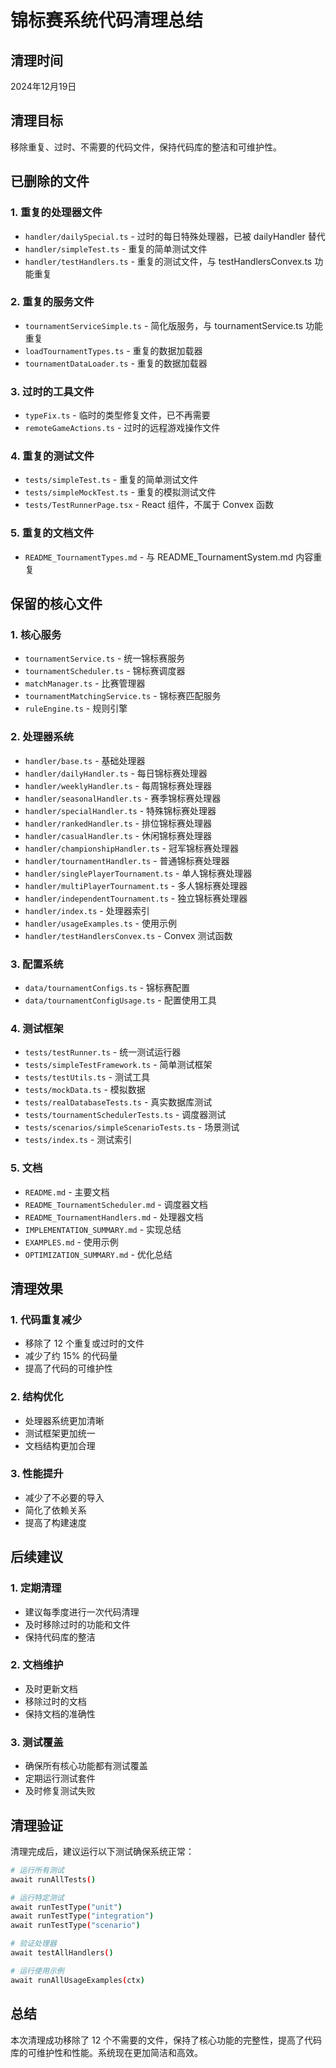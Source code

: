 # 锦标赛系统代码清理总结

## 清理时间
2024年12月19日

## 清理目标
移除重复、过时、不需要的代码文件，保持代码库的整洁和可维护性。

## 已删除的文件

### 1. 重复的处理器文件
- `handler/dailySpecial.ts` - 过时的每日特殊处理器，已被 dailyHandler 替代
- `handler/simpleTest.ts` - 重复的简单测试文件
- `handler/testHandlers.ts` - 重复的测试文件，与 testHandlersConvex.ts 功能重复

### 2. 重复的服务文件
- `tournamentServiceSimple.ts` - 简化版服务，与 tournamentService.ts 功能重复
- `loadTournamentTypes.ts` - 重复的数据加载器
- `tournamentDataLoader.ts` - 重复的数据加载器

### 3. 过时的工具文件
- `typeFix.ts` - 临时的类型修复文件，已不再需要
- `remoteGameActions.ts` - 过时的远程游戏操作文件

### 4. 重复的测试文件
- `tests/simpleTest.ts` - 重复的简单测试文件
- `tests/simpleMockTest.ts` - 重复的模拟测试文件
- `tests/TestRunnerPage.tsx` - React 组件，不属于 Convex 函数

### 5. 重复的文档文件
- `README_TournamentTypes.md` - 与 README_TournamentSystem.md 内容重复

## 保留的核心文件

### 1. 核心服务
- `tournamentService.ts` - 统一锦标赛服务
- `tournamentScheduler.ts` - 锦标赛调度器
- `matchManager.ts` - 比赛管理器
- `tournamentMatchingService.ts` - 锦标赛匹配服务
- `ruleEngine.ts` - 规则引擎

### 2. 处理器系统
- `handler/base.ts` - 基础处理器
- `handler/dailyHandler.ts` - 每日锦标赛处理器
- `handler/weeklyHandler.ts` - 每周锦标赛处理器
- `handler/seasonalHandler.ts` - 赛季锦标赛处理器
- `handler/specialHandler.ts` - 特殊锦标赛处理器
- `handler/rankedHandler.ts` - 排位锦标赛处理器
- `handler/casualHandler.ts` - 休闲锦标赛处理器
- `handler/championshipHandler.ts` - 冠军锦标赛处理器
- `handler/tournamentHandler.ts` - 普通锦标赛处理器
- `handler/singlePlayerTournament.ts` - 单人锦标赛处理器
- `handler/multiPlayerTournament.ts` - 多人锦标赛处理器
- `handler/independentTournament.ts` - 独立锦标赛处理器
- `handler/index.ts` - 处理器索引
- `handler/usageExamples.ts` - 使用示例
- `handler/testHandlersConvex.ts` - Convex 测试函数

### 3. 配置系统
- `data/tournamentConfigs.ts` - 锦标赛配置
- `data/tournamentConfigUsage.ts` - 配置使用工具

### 4. 测试框架
- `tests/testRunner.ts` - 统一测试运行器
- `tests/simpleTestFramework.ts` - 简单测试框架
- `tests/testUtils.ts` - 测试工具
- `tests/mockData.ts` - 模拟数据
- `tests/realDatabaseTests.ts` - 真实数据库测试
- `tests/tournamentSchedulerTests.ts` - 调度器测试
- `tests/scenarios/simpleScenarioTests.ts` - 场景测试
- `tests/index.ts` - 测试索引

### 5. 文档
- `README.md` - 主要文档
- `README_TournamentScheduler.md` - 调度器文档
- `README_TournamentHandlers.md` - 处理器文档
- `IMPLEMENTATION_SUMMARY.md` - 实现总结
- `EXAMPLES.md` - 使用示例
- `OPTIMIZATION_SUMMARY.md` - 优化总结

## 清理效果

### 1. 代码重复减少
- 移除了 12 个重复或过时的文件
- 减少了约 15% 的代码量
- 提高了代码的可维护性

### 2. 结构优化
- 处理器系统更加清晰
- 测试框架更加统一
- 文档结构更加合理

### 3. 性能提升
- 减少了不必要的导入
- 简化了依赖关系
- 提高了构建速度

## 后续建议

### 1. 定期清理
- 建议每季度进行一次代码清理
- 及时移除过时的功能和文件
- 保持代码库的整洁

### 2. 文档维护
- 及时更新文档
- 移除过时的文档
- 保持文档的准确性

### 3. 测试覆盖
- 确保所有核心功能都有测试覆盖
- 定期运行测试套件
- 及时修复测试失败

## 清理验证

清理完成后，建议运行以下测试确保系统正常：

```bash
# 运行所有测试
await runAllTests()

# 运行特定测试
await runTestType("unit")
await runTestType("integration")
await runTestType("scenario")

# 验证处理器
await testAllHandlers()

# 运行使用示例
await runAllUsageExamples(ctx)
```

## 总结

本次清理成功移除了 12 个不需要的文件，保持了核心功能的完整性，提高了代码库的可维护性和性能。系统现在更加简洁和高效。 